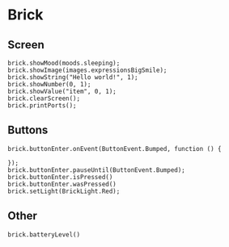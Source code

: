 # Brick

## Screen

```cards
brick.showMood(moods.sleeping);
brick.showImage(images.expressionsBigSmile);
brick.showString("Hello world!", 1);
brick.showNumber(0, 1);
brick.showValue("item", 0, 1);
brick.clearScreen();
brick.printPorts();
```

## Buttons

```cards
brick.buttonEnter.onEvent(ButtonEvent.Bumped, function () {

});
brick.buttonEnter.pauseUntil(ButtonEvent.Bumped);
brick.buttonEnter.isPressed()
brick.buttonEnter.wasPressed()
brick.setLight(BrickLight.Red);
```

## Other

```cards
brick.batteryLevel()
```
